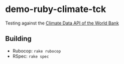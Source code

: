 # demo-ruby-climate-tck

Testing against the [Climate Data API of the World Bank](https://datahelpdesk.worldbank.org/knowledgebase/articles/902061-climate-data-api)

## Building

* Rubocop: `rake rubocop`
* RSpec: `rake spec`
  